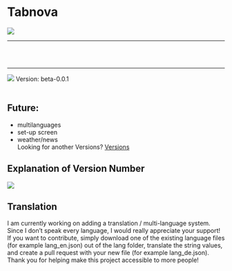 # Tabnova

<img src=https://lordaxi.github.io/Tabnova-Assets/Tabnova.png>
<hr>
<br></br>
<hr>
<img src=https://lordaxi.github.io/Tabnova-Assets/screenshot-beta-0.0.1.png>
Version: beta-0.0.1
<br></br>

## Future:

- multilanguages
- set-up screen
- weather/news
<br> Looking for another Versions? <a href=Versions.md>Versions</a>

## Explanation of Version Number

<img src=https://lordaxi.github.io/Tabnova-Assets/C9DCCB38-600C-45CD-99B8-FE71F31E4D56.png>

## Translation

I am currently working on adding a translation / multi-language system. Since I don’t speak every language, I would really appreciate your support!
If you want to contribute, simply download one of the existing language files (for example lang_en.json) out of the lang folder, translate the string values, and create a pull request with your new file (for example lang_de.json).
Thank you for helping make this project accessible to more people!

